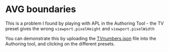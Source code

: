 # AVG boundaries
This is a problem I found by playing with APL in the Authoring Tool - the TV preset gives the wrong `viewport.pixelHeight` and `viewport.pixelWidth`

You can demonstrate this by uploading the [TVnumbers.json](TVnumbers.json) file into the Authoring tool, and clicking on the different presets.
